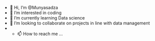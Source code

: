 - 👋 Hi, I’m @Munyasadza
- 👀 I’m interested in coding
- 🌱 I’m currently learning Data science
- 💞️ I’m looking to collaborate on projects in line with data management
- - 📫 How to reach me ...

<!---
Munyasadza/Munyasadza is a ✨ special ✨ repository because its `README.md` (this file) appears on your GitHub profile.
You can click the Preview link to take a look at your changes.
--->

